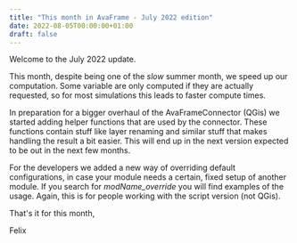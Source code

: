 ```yaml
---
title: "This month in AvaFrame - July 2022 edition"
date: 2022-08-05T00:00:00+01:00
draft: false
---
```


Welcome to the July 2022 update.

This month, despite being one of the *slow* summer month, we speed up our computation. 
Some variable are only computed if they are actually requested, so for most simulations this leads to faster compute times. 

In preparation for a bigger overhaul of the AvaFrameConnector (QGis) we started adding helper functions that are used by the connector. 
These functions contain stuff like layer renaming and similar stuff that makes handling the result a bit easier. 
This will end up in the next version expected to be out in the next few months. 

For the developers we added a new way of overriding default configurations, in case your module needs a certain, fixed setup of another module. 
If you search for *modName_override* you will find examples of the usage. Again, this is for people working with the script version (not QGis).

That's it for this month,

Felix
